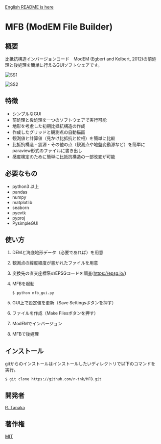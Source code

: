 [English README is here](https://github.com/r-tnk/MFB/blob/main/README.md)

# MFB (ModEM File Builder)

## 概要
比抵抗構造インバージョンコード　ModEM (Egbert and Kelbert, 2012)の前処理と後処理を簡単に行えるGUIソフトウェアです。

![SS1](https://user-images.githubusercontent.com/62272721/149767139-ca5f9ed0-e652-457a-850f-d86f37ece25d.png)

![SS2](https://user-images.githubusercontent.com/62272721/149767262-2c74b5d9-d618-4099-ac5d-05501586095d.png)

## 特徴

- シンプルなGUI
- 前処理と後処理を一つのソフトウェアで実行可能
- 地形を考慮した初期比抵抗構造の作成
- 作成したグリッドと観測点の自動描画
- 観測値と計算値（見かけ比抵抗と位相）を簡単に比較
- 比抵抗構造・震源・その他の点（観測点や地盤変動源など）を簡単にparaview形式のファイルに書き出し
- 感度検定のために簡単に比抵抗構造の一部改変が可能

## 必要なもの

- python3 以上
- pandas
- numpy
- matplotlib
- seaborn
- pyevtk
- pyproj
- PysimpleGUI

## 使い方
1. DEMと海底地形データ（必要であれば）を用意
2. 観測点の緯度経度が書かれたファイルを用意
3. 変換先の直交座標系のEPSGコードを調査(https://epsg.io/)
4. MFBを起動

    `$ python mfb_gui.py`

5. GUI上で設定値を更新（Save Settingsボタンを押す）
6. ファイルを作成（Make Filesボタンを押す）
7. ModEMでインバージョン
8. MFBで後処理

## インストール

gitからのインストールはインストールしたいディレクトリで以下のコマンドを実行。

    $ git clone https://github.com/r-tnk/MFB.git

## 開発者

[R. Tanaka](https://www.researchgate.net/profile/Ryo-Tanaka-12)

## 著作権

[MIT](https://github.com/r-tnk/MFB/blob/main/LICENSE)